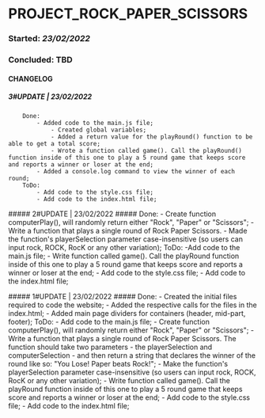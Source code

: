 PROJECT_ROCK_PAPER_SCISSORS
===========================

### Started: _23/02/2022_ ###
### Concluded: TBD ###

#### CHANGELOG ####
##### 3#UPDATE | 23/02/2022 #####
        Done:
            - Added code to the main.js file;
                - Created global variables;
                - Added a return value for the playRound() function to be able to get a total score;
                - Wrote a function called game(). Call the playRound() function inside of this one to play a 5 round game that keeps score and reports a winner or loser at the end;
            - Added a console.log command to view the winner of each round;
        ToDo:
            - Add code to the style.css file;
            - Add code to the index.html file;

##### 2#UPDATE | 23/02/2022 #####
        Done:
            - Create function computerPlay(), will randomly return either "Rock", "Paper" or "Scissors";
            - Write a function that plays a single round of Rock Paper Scissors.
            - Made the function's playerSelection parameter case-insensitive (so users can input rock, ROCK, RocK or any other variation);
        ToDo:
            -Add code to the main.js file;
                - Write function called game(). Call the playRound function inside of this one to play a 5 round game that keeps score and reports a winner or loser at the end;
            - Add code to the style.css file;
            - Add code to the index.html file;

##### 1#UPDATE | 23/02/2022 #####
        Done:
            - Created the initial files required to code the website;
            - Added the respective calls for the files in the index.html;
            - Added main page dividers for containers (header, mid-part, footer);
        ToDo:
            - Add code to the main.js file;
                - Create function computerPlay(), will randomly return either "Rock", "Paper" or "Scissors";
                - Write a function that plays a single round of Rock Paper Scissors. The function should take two parameters - the playerSelection and computerSelection - and then return a string that declares the winner of the round like so: "You Lose! Paper beats Rock!";
                    - Make the function's playerSelection parameter case-insensitive (so users can input rock, ROCK, RocK or any other variation);
                - Write function called game(). Call the playRound function inside of this one to play a 5 round game that keeps score and reports a winner or loser at the end;
            - Add code to the style.css file;
            - Add code to the index.html file;
